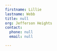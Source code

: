```yaml
---
firstname: Lillie
lastname: Webb
title: null
org: Jefferson Heights
contact:
  phone: null
  email: null

---
```


